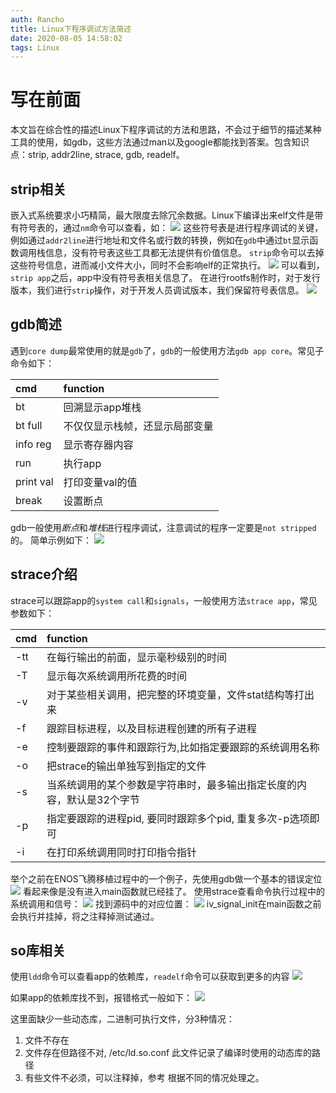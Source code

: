 ```yaml
---
auth: Rancho
title: Linux下程序调试方法简述
date: 2020-08-05 14:58:02
tags: Linux
---
```


# 写在前面
本文旨在综合性的描述Linux下程序调试的方法和思路，不会过于细节的描述某种工具的使用，如gdb，这些方法通过man以及google都能找到答案。包含知识点：strip, addr2line, strace, gdb, readelf。

<!--more-->
## strip相关
嵌入式系统要求小巧精简，最大限度去除冗余数据。Linux下编译出来elf文件是带有符号表的，通过`nm`命令可以查看，如：
![](https://rancho333.github.io/pictures/nm.png)
这些符号表是进行程序调试的关键，例如通过`addr2line`进行地址和文件名或行数的转换，例如在`gdb`中通过`bt`显示函数调用栈信息，没有符号表这些工具都无法提供有价值信息。
`strip`命令可以去掉这些符号信息，进而减小文件大小，同时不会影响elf的正常执行。
![](https://rancho333.github.io/pictures/compare.png)
可以看到，`strip app`之后，app中没有符号表相关信息了。
在进行rootfs制作时，对于发行版本，我们进行`strip`操作，对于开发人员调试版本，我们保留符号表信息。
![](https://rancho333.github.io/pictures/strip.png)
 
## gdb简述
遇到`core dump`最常使用的就是`gdb`了，`gdb`的一般使用方法`gdb app core`。常见子命令如下：

| cmd | function |
| :----- | :----- |
| bt | 回溯显示app堆栈 |
| bt full | 不仅仅显示栈帧，还显示局部变量 |
| info reg | 显示寄存器内容 |
| run | 执行app |
| print val | 打印变量val的值 |
| break | 设置断点 |

gdb一般使用*断点*和*堆栈*进行程序调试，注意调试的程序一定要是`not stripped`的。
简单示例如下：
![](https://rancho333.github.io/pictures/gdb.png)

## strace介绍
strace可以跟踪app的`system call`和`signals`，一般使用方法`strace app`，常见参数如下：

| cmd | function |
| :----- | :----- |
|-tt | 在每行输出的前面，显示毫秒级别的时间 |
| -T | 显示每次系统调用所花费的时间 |
| -v | 对于某些相关调用，把完整的环境变量，文件stat结构等打出来 |
| -f | 跟踪目标进程，以及目标进程创建的所有子进程 |
| -e | 控制要跟踪的事件和跟踪行为,比如指定要跟踪的系统调用名称 |
| -o | 把strace的输出单独写到指定的文件 |
| -s | 当系统调用的某个参数是字符串时，最多输出指定长度的内容，默认是32个字节 |
| -p | 指定要跟踪的进程pid, 要同时跟踪多个pid, 重复多次-p选项即可 |
| -i | 在打印系统调用同时打印指令指针 |

举个之前在ENOS飞腾移植过程中的一个例子，先使用gdb做一个基本的错误定位
![](https://rancho333.github.io/pictures/strace1.png)
看起来像是没有进入main函数就已经挂了。
使用strace查看命令执行过程中的系统调用和信号：
![](https://rancho333.github.io/pictures/strace2.png)
找到源码中的对应位置：
![](https://rancho333.github.io/pictures/strace3.png)
iv_signal_init在main函数之前会执行并挂掉，将之注释掉测试通过。

## so库相关
使用`ldd`命令可以查看app的依赖库，`readelf`命令可以获取到更多的内容
![](https://rancho333.github.io/pictures/so.png)

如果app的依赖库找不到，报错格式一般如下：
![](https://rancho333.github.io/pictures/so.png)

这里面缺少一些动态库，二进制可执行文件，分3种情况：
1. 文件不存在
2. 文件存在但路径不对, /etc/ld.so.conf 此文件记录了编译时使用的动态库的路径
3. 有些文件不必须，可以注释掉，参考
根据不同的情况处理之。
